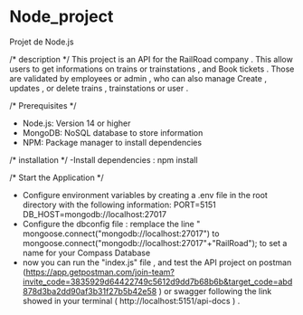# Node_project
Projet de Node.js 

/* description  */
This project is an API for the RailRoad company . This allow users to get informations on trains or trainstations , and Book tickets . 
Those are validated by employees or admin , who can also manage Create , updates , or delete trains , trainstations or user .

/* Prerequisites */ 
- Node.js: Version 14 or higher
- MongoDB: NoSQL database to store information
- NPM: Package manager to install dependencies

/* installation */
-Install dependencies : npm install

/* Start the Application */
- Configure environment variables by creating a .env file in the root directory with the following information:
         PORT=5151
         DB_HOST=mongodb://localhost:27017
- Configure the dbconfig file : remplace the line " mongoose.connect("mongodb://localhost:27017") to  mongoose.connect("mongodb://localhost:27017"+"RailRoad"); to set a name for your Compass Database
- now you can run the "index.js" file , and test the API project on postman (https://app.getpostman.com/join-team?invite_code=3835929d64422749c5612d9dd7b68b6b&target_code=abd878d3ba2dd90af3b31f27b5b42e58 )
or swagger following the link showed in your terminal ( http://localhost:5151/api-docs ) . 




